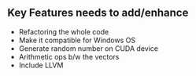 ## Key Features needs to add/enhance

- Refactoring the whole code
- Make it compatible for Windows OS
- Generate random number on CUDA device
- Arithmetic ops b/w the vectors
- Include LLVM
